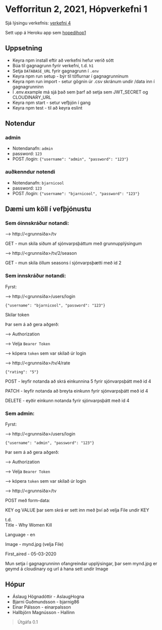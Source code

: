 
# Vefforritun 2, 2021, Hópverkefni 1

Sjá lýsingu verkefnis: [verkefni 4](https://github.com/vefforritun/vef2-2021-h1)

Sett upp á Heroku app sem [hopedihop1](https://hopedihop1.herokuapp.com/)

## Uppsetning

* Keyra npm install eftir að verkefni hefur verið sótt
* Búa til gagnagrunn fyrir verkefni, t.d. `h1`
* Setja `DATABASE_URL` fyrir gagnagrunn í `.env`
* Keyra npm run setup - býr til töflurnar í gagnagrunninum
* Keyra npm run import - setur gögnin úr .csv skránum undir /data inn í gagnagrunninn
* Í .env.example má sjá það sem þarf að setja sem JWT_SECRET og CLOUDINARY_URL
* Keyra npm start - setur vefþjón í gang
* Keyra npm test - til að keyra eslint


## Notendur

### admin
* Notendanafn: `admin`
* password: `123`
* POST /login: `{"username": "admin", "password": "123"}`

### auðkenndur notendi
* Notendanafn: `bjarnicool`
* password: `123`
* POST /login: `{"username": "bjarnicool", "password": "123"}`

## Dæmi um köll í vefþjónustu

### Sem óinnskráður notandi:
--> http://<grunnsíða>/tv

GET - mun skila síðum af sjónvarpsþáttum með grunnupplýsingum

--> http://<grunnsíða>/tv/2/season

GET - mun skila öllum seasons í sjónvarpsþætti með id 2

### Sem innskráður notandi:
Fyrst:

--> http://<grunnsíða>/users/login

`{"username": "bjarnicool", "password": "123"}`

Skilar token 

Þar sem á að gera aðgerð:

--> Authorization

  --> Velja `Bearer Token`

  --> kópera `token` sem var skilað úr login

--> http://<grunnsíða>/tv/4/rate

`{"rating": "5"}`

POST - leyfir notanda að skrá einkunnina 5 fyrir sjónvarpsþátt með id 4

PATCH - leyfir notanda að breyta einkunn fyrir sjónvarpsþátt með id 4

DELETE - eyðir einkunn notanda fyrir sjónvarpsþátt með id 4

### Sem admin:
Fyrst:

--> http://<grunnsíða>/users/login

`{"username": "admin", "password": "123"}`

Þar sem á að gera aðgerð:

--> Authorization

  --> Velja `Bearer Token`

  --> kópera `token` sem var skilað úr login

--> http://<grunnsíða>/tv

POST með form-data:

KEY og VALUE þar sem skrá er sett inn með því að velja File undir KEY

t.d.  
  Title - Why Women Kill

  Language - en

  Image - mynd.jpg (velja File)

  First_aired - 05-03-2020

Mun setja í gagnagrunninn ofangreindar upplýsingar, þar sem mynd.jpg er geymd á cloudinary og url á hana sett undir Image


## Hópur
* Áslaug Högnadóttir - AslaugHogna
* Bjarni Guðmundsson - bjarnig86
* Einar Pálsson - einarpalsson
* Hallbjörn Magnússon - Hallinn




> Útgáfa 0.1
